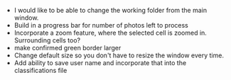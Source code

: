 - I would like to be able to change the working folder from the main window. 
- Build in a progress bar for number of photos left to process
- Incorporate a zoom feature, where the selected cell is zoomed in. Surrounding cells too?
- make confirmed green border larger
- Change default size so you don't have to resize the window every time.
- Add ability to save user name and incorporate that into the classifications file